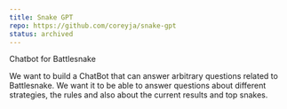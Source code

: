```yaml
---
title: Snake GPT
repo: https://github.com/coreyja/snake-gpt
status: archived
---
```


Chatbot for Battlesnake

We want to build a ChatBot that can answer arbitrary questions related to Battlesnake. We want it to be able to answer questions about different strategies, the rules and also about the current results and top snakes.
